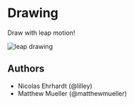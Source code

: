 # Drawing

Draw with leap motion!

![leap drawing](http://f.cl.ly/items/421w3Y330E2D332n1h0F/Screen%20Shot%202013-03-30%20at%2012.40.14%20AM.png)

## Authors

* Nicolas Ehrhardt (@lilley)
* Matthew Mueller (@matthewmueller)
